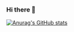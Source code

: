 ### Hi there 👋

[![Anurag's GitHub stats](https://github-readme-stats.vercel.app/api?username=FHFelix)](https://github.com/anuraghazra/github-readme-stats)
